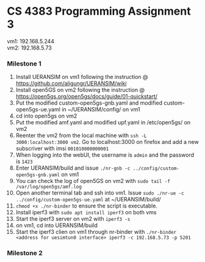 # CS 4383 Programming Assignment 3

vm1: 192.168.5.244 <br>
vm2: 192.168.5.73

### Milestone 1
1. Install UERANSIM on vm1 following the instruction @ https://github.com/aligungr/UERANSIM/wiki
2. Install open5GS on vm2 following the instruction @ https://open5gs.org/open5gs/docs/guide/01-quickstart/
3. Put the modified custom-open5gs-gnb.yaml and modified custom-open5gs-ue.yaml in ~/UERANSIM/config/ on vm1
4. cd into open5gs on vm2
5. Put the modified amf.yaml and modified upf.yaml in /etc/open5gs/ on vm2
6. Reenter the vm2 from the local machine with `ssh -L 3000:localhost:3000 vm2`. Go to localhost:3000 on firefox and add a new subscriver with 
imsi `001010000000001`
7. When logging into the webUI, the username is `admin` and the password is `1423`
8. Enter UERANSIM/build and issue `./nr-gnb -c ../config/custom-open5gs-gnb.yaml` on vm1
9. You can check the log of open5GS on vm2 with `sudo tail -f /var/log/open5gs/amf.log`
10. Open another terminal tab and ssh into vm1. Issue `sudo ./nr-ue -c ../config/custom-open5gs-ue.yaml` at ~/UERANSIM/build/
11. `chmod +x ./nr-binder` to ensure the script is executable.
12. Install iperf3 with `sudo apt install iperf3` on both vms
13. Start the iperf3 server on vm2 with `iperf3 -s`
14. on vm1, cd into UERANSIM/build
15. Start the iperf3 clien on vm1 through nr-binder with `./nr-binder <address for uesimtun0 interface> iperf3 -c 192.168.5.73 -p 5201`

### Milestone 2
